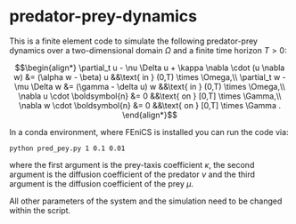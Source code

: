 # predator-prey-dynamics

This is a finite element code to simulate the following predator-prey dynamics over a two-dimensional domain $\Omega$ and a finite time horizon $T>0$:
```math
\begin{align*}
\partial_t u - \nu \Delta u + \kappa \nabla \cdot (u \nabla w) 
		 &= (\alpha w - \beta) u  &&\text{ in } (0,T) \times \Omega,\\
		\partial_t w - \mu \Delta w
		&= (\gamma - \delta u) w &&\text{ in } (0,T) \times \Omega,\\
		\nabla u \cdot \boldsymbol{n} &= 0 &&\text{ on } [0,T] \times \Gamma,\\
		\nabla w \cdot \boldsymbol{n} &= 0 &&\text{ on }  [0,T] \times \Gamma .
\end{align*}
```


In a conda environment, where FEniCS is installed you can run the code via:

`python pred_pey.py 1 0.1 0.01` 

where the first argument is the prey-taxis coefficient $\kappa$, the second argument is the diffusion coefficient of the predator $\nu$
and the third argument is the diffusion coefficient of the prey $\mu$.

All other parameters of the system and the simulation need to be changed within the script.
